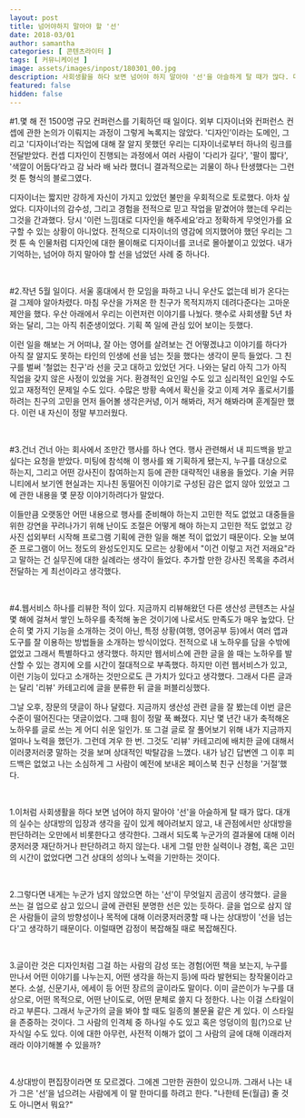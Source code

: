 ```yaml
---
layout: post
title: 넘어야하지 말아야 할 '선'
date: 2018-03/01
author: samantha
categories: [ 콘텐츠라이터 ]
tags: [ 커뮤니케이션 ]
image: assets/images/inpost/180301_00.jpg
description: 사회생활을 하다 보면 넘어야 하지 말아야 '선'을 아슬하게 탈 때가 많다. 대개는 상대방의 입장과 생각을 깊이 있게 헤아려보지 않고, 내 관점에서만 상대방을 판단하려는 오만에서 비롯한다고 생각한다.
featured: false
hidden: false
---
```


#1.몇 해 전 1500명 규모 컨퍼런스를 기획하던 때 일이다. 외부 디자이너와 컨퍼런스 컨셉에 관한 논의가 이뤄지는 과정이 그렇게 녹록지는 않았다. '디자인’이라는 도메인, 그리고 '디자이너’라는 직업에 대해 잘 알지 못했던 우리는 디자이너로부터 하나의 링크를 전달받았다. 컨셉 디자인이 진행되는 과정에서 여러 사람이 '다리가 길다', '팔이 짧다', '색깔이 어둡다’라고 감 놔라 배 놔라 했더니 결과적으로는 괴물이 하나 탄생했다는 그런 컷 툰 형식의 블로그였다.

디자이너는 짧지만 강하게 자신이 가지고 있었던 불만을 우회적으로 토로했다. 아차 싶었다. 디자이너의 감수성, 그리고 경험을 전적으로 믿고 작업을 맡겼어야 했는데 우리는 그것을 간과했다. 당시 '이런 느낌대로 디자인을 해주세요’라고 정확하게 무엇인가를 요구할 수 있는 상황이 아니었다. 전적으로 디자이너의 영감에 의지했어야 했던 우리는 그 컷 툰 속 인물처럼 디자인에 대한 몰이해로 디자이너를 코너로 몰아붙이고 있었다. 내가 기억하는, 넘어야 하지 말아야 할 선을 넘었던 사례 중 하나다.

<br/>

#2.작년 5월 일이다. 서울 홍대에서 한 모임을 파하고 나니 우산도 없는데 비가 온다는 걸 그제야 알아차렸다. 마침 우산을 가져온 한 친구가 목적지까지 데려다준다는 고마운 제안을 했다. 우산 아래에서 우리는 이런저런 이야기를 나눴다. 햇수로 사회생활 5년 차와는 달리, 그는 아직 취준생이었다. 기획 쪽 일에 관심 있어 보이는 듯했다.

이런 일을 해보는 거 어떠냐, 잘 아는 영어를 살려보는 건 어떻겠냐고 이야기를 하다가 아직 잘 알지도 못하는 타인의 인생에 선을 넘는 짓을 했다는 생각이 문득 들었다. 그 친구를 벌써 '철없는 친구'라 선을 긋고 대하고 있었던 거다. 나와는 달리 아직 그가 아직 직업을 갖지 않은 사정이 있었을 거다. 환경적인 요인일 수도 있고 심리적인 요인일 수도 있고 재정적인 문제일 수도 있다. 수많은 방황 속에서 확신을 갖고 이제 겨우 홀로서기를 하려는 친구의 고민을 먼저 들어볼 생각은커녕, 이거 해봐라, 저거 해봐라며 훈계질만 했다. 이런 내 자신이 정말 부끄러웠다.

<br/>

#3.건너 건너 아는 회사에서 조만간 행사를 하나 연다. 행사 관련해서 내 피드백을 받고 싶다는 요청을 받았다. 미팅에 참석해 이 행사를 왜 기획하게 됐는지, 누구를 대상으로 하는지, 그리고 어떤 강사진이 참여하는지 등에 관한 대략적인 내용을 들었다. 기술 커뮤니티에서 보기엔 현실과는 지나친 동떨어진 이야기로 구성된 감은 없지 않아 있었고 그에 관한 내용을 몇 문장 이야기하려다가 말았다.

이들만큼 오랫동안 어떤 내용으로 행사를 준비해야 하는지 고민한 적도 없었고 대중들을 위한 강연을 꾸려나가기 위해 난이도 조절은 어떻게 해야 하는지 고민한 적도 없었고 강사진 섭외부터 시작해 프로그램 기획에 관한 일을 해본 적이 없었기 때문이다. 오늘 보여준 프로그램이 어느 정도의 완성도인지도 모르는 상황에서 "이건 이렇고 저건 저래요"라고 말하는 건 실무진에 대한 실례라는 생각이 들었다. 추가할 만한 강사진 목록을 추려서 전달하는 게 최선이라고 생각했다.

<br/>

#4.웹서비스 하나를 리뷰한 적이 있다. 지금까지 리뷰해왔던 다른 생산성 콘텐츠는 사실 몇 해에 걸쳐서 쌓인 노하우를 축적해 놓은 것이기에 나로서도 만족도가 매우 높았다. 단순히 몇 가지 기능을 소개하는 것이 아닌, 특정 상황(여행, 영어공부 등)에서 여러 앱과 도구를 잘 이용하는 방법들을 소개하는 방식이었다. 전적으로 내 노하우를 담을 수밖에 없었고 그래서 특별하다고 생각했다. 하지만 웹서비스에 관한 글을 쓸 때는 노하우를 발산할 수 있는 경지에 오를 시간이 절대적으로 부족했다. 하지만 이런 웹서비스가 있고, 이런 기능이 있다고 소개하는 것만으로도 큰 가치가 있다고 생각했다. 그래서 다른 글과는 달리 '리뷰' 카테고리에 글을 분류한 뒤 글을 퍼블리싱했다.

그날 오후, 장문의 댓글이 하나 달렸다. 지금까지 생산성 관련 글을 잘 봤는데 이번 글은 수준이 떨어진다는 댓글이었다. 그때 힘이 정말 푹 빠졌다. 지난 몇 년간 내가 축적해온 노하우를 글로 쓰는 게 어디 쉬운 일인가. 또 그걸 글로 잘 풀어보기 위해 내가 지금까지 얼마나 노력을 했던가. 그런데 겨우 한 번. 그것도 '리뷰' 카테고리에 배치한 글에 대해서 이러쿵저러쿵 말하는 것을 보며 상대적인 박탈감을 느꼈다. 내가 남긴 답변엔 그 이후 피드백은 없었고 나는 소심하게 그 사람이 예전에 보내온 페이스북 친구 신청을 '거절’했다.

<br/>

1.이처럼 사회생활을 하다 보면 넘어야 하지 말아야 '선'을 아슬하게 탈 때가 많다. 대개의 실수는 상대방의 입장과 생각을 깊이 있게 헤아려보지 않고, 내 관점에서만 상대방을 판단하려는 오만에서 비롯한다고 생각한다. 그래서 되도록 누군가의 결과물에 대해 이러쿵저러쿵 재단하거나 판단하려고 하지 않는다. 내게 그럴 만한 실력이나 경험, 혹은 고민의 시간이 없었다면 그건 상대의 성의나 노력을 기만하는 것이다.

<br/>

2.그렇다면 내게는 누군가 넘지 않았으면 하는 '선'이 무엇일지 곰곰이 생각했다. 글을 쓰는 걸 업으로 삼고 있으니 글에 관련된 분명한 선은 있는 듯하다. 글을 업으로 삼지 않은 사람들이 글의 방향성이나 목적에 대해 이러쿵저러쿵할 때 나는 상대방이 '선을 넘는다'고 생각하기 때문이다. 이럴때면 감정이 복잡해질 때로 복잡해진다.

<br/>

3.글이란 것은 디자인처럼 그걸 하는 사람의 감성 또는 경험(어떤 책을 보는지, 누구를 만나서 어떤 이야기를 나누는지, 어떤 생각을 하는지 등)에 따라 발현되는 창작물이라고 본다. 소설, 신문기사, 에세이 등 어떤 장르의 글이라도 말이다. 이미 글쓴이가 누구를 대상으로, 어떤 목적으로, 어떤 난이도로, 어떤 문체로 쓸지 다 정한다. 나는 이걸 스타일이라고 부른다. 그래서 누군가의 글을 봐야 할 때도 일종의 불문율 같은 게 있다. 이 스타일을 존중하는 것이다. 그 사람의 인격체 중 하나일 수도 있고 혹은 엉덩이의 힘(?)으로 난 자식일 수도 있다. 이에 대한 아무런, 사전적 이해가 없이 그 사람의 글에 대해 이래라저래라 이야기해볼 수 있을까?

<br/>

4.상대방이 편집장이라면 또 모르겠다. 그에겐 그만한 권한이 있으니까. 그래서 나는 내가 그은 '선’을 넘으려는 사람에게 이 말 한마디를 하려고 한다. "나한테 돈(월급) 줄 것도 아니면서 뭐요?"

<br/>
